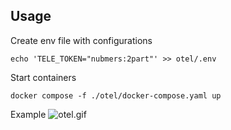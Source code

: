 ## Usage

Create env file with configurations
```
echo 'TELE_TOKEN="nubmers:2part"' >> otel/.env
```

Start containers
```
docker compose -f ./otel/docker-compose.yaml up
```

Example
![otel.gif](../assets/otel.gif)